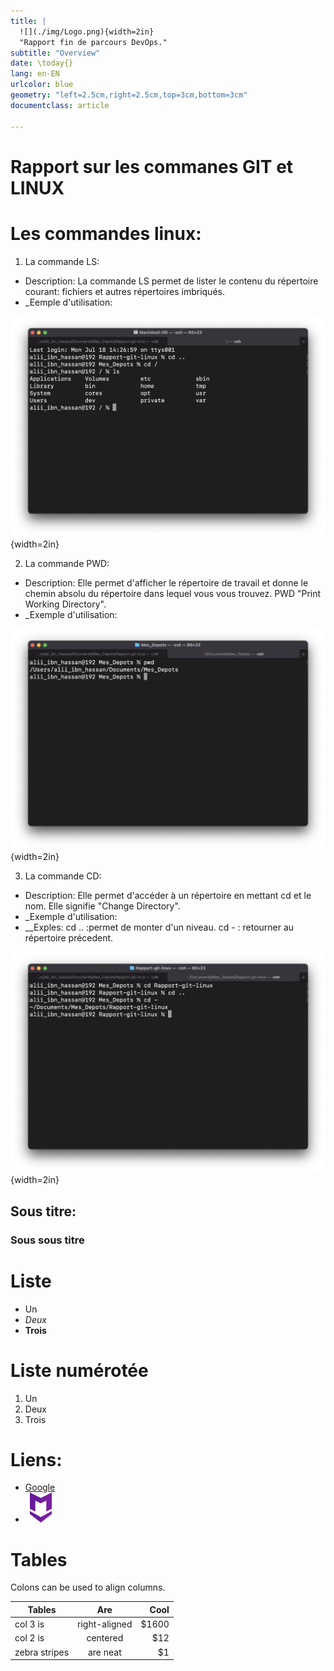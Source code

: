 ```yaml
---
title: |
  ![](./img/Logo.png){width=2in}  
  "Rapport fin de parcours DevOps."
subtitle: "Overview"
date: \today{}
lang: en-EN
urlcolor: blue
geometry: "left=2.5cm,right=2.5cm,top=3cm,bottom=3cm"
documentclass: article

---
```

# Rapport sur les commanes GIT et LINUX


# Les commandes linux:
1. La commande LS:
- Description:
La commande LS permet de lister le contenu du répertoire courant: fichiers et autres répertoires imbriqués.
- _Eemple d'utilisation:

![](./img/commande_LS.png){width=2in}

2. La commande PWD:
- Description: 
Elle permet d'afficher le répertoire de travail et donne le chemin absolu du répertoire dans lequel vous vous trouvez.
PWD "Print Working Directory". 
- _Exemple d'utilisation:

![](./img/commande_PWD.png){width=2in}

3. La commande CD:
- Description: 
Elle permet d'accéder à un répertoire en mettant cd et le nom.
Elle signifie "Change Directory". 
- _Exemple d'utilisation:
- __Exples:
cd .. :permet de monter d'un niveau.
cd - : retourner au répertoire précedent.

![](./img/commande_CD.png){width=2in}




## Sous titre:
### Sous sous titre

# Liste

- Un
- _Deux_
- __Trois__

# Liste numérotée

1. Un
2. Deux
3. Trois

# Liens:

- [Google](https://www.google.com)
- ![alt text](https://github.com/adam-p/markdown-here/raw/master/src/common/images/icon48.png "Logo Title Text 1")

# Tables

Colons can be used to align columns.

| Tables        | Are           | Cool  |
| ------------- |:-------------:| -----:|
| col 3 is      | right-aligned | $1600 |
| col 2 is      | centered      |   $12 |
| zebra stripes | are neat      |    $1 |









